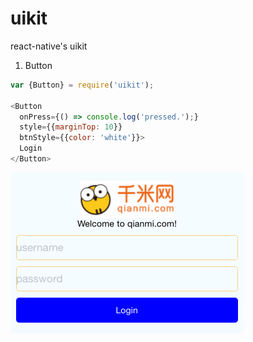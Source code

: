 # uikit
react-native's uikit

1. Button

```js
var {Button} = require('uikit');

<Button
  onPress={() => console.log('pressed.');}
  style={{marginTop: 10}}
  btnStyle={{color: 'white'}}>
  Login
</Button>
```

![button](https://raw.githubusercontent.com/hufeng/uikit/master/images/button.png)
